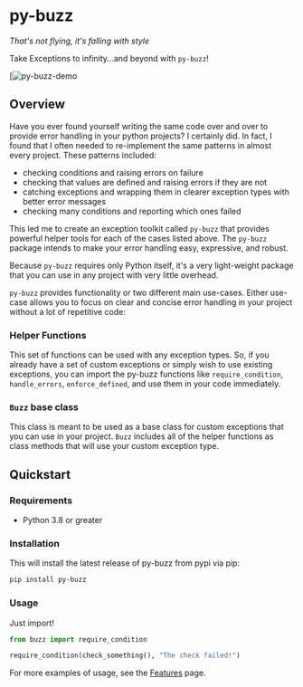 # py-buzz

_That's not flying, it's falling with style_

Take Exceptions to infinity...and beyond with ``py-buzz``!

[![py-buzz-demo](images/py-buzz-demo.gif)


## Overview

Have you ever found yourself writing the same code over and over to provide error
handling in your python projects? I certainly did. In fact, I found that I often
needed to re-implement the same patterns in almost every project. These patterns
included:

* checking conditions and raising errors on failure
* checking that values are defined and raising errors if they are not
* catching exceptions and wrapping them in clearer exception types with better error
  messages
* checking many conditions and reporting which ones failed

This led me to create an exception toolkit called `py-buzz` that provides powerful
helper tools for each of the cases listed above. The `py-buzz` package intends to
make your error handling easy, expressive, and robust.

Because `py-buzz` requires only Python itself, it's a very light-weight package
that you can use in any project with very little overhead.

`py-buzz` provides functionality or two different main use-cases. Either use-case
allows you to focus on clear and concise error handling in your project without
a lot of repetitive code:

### Helper Functions

This set of functions can be used with any exception types. So, if you already
have a set of custom exceptions or simply wish to use existing exceptions, you can
import the py-buzz functions like `require_condition`, `handle_errors`, `enforce_defined`,
and use them in your code immediately.

### `Buzz` base class

This class is meant to be used as a base class for custom exceptions that you can use
in your project. `Buzz` includes all of the helper functions as class methods that will
use your custom exception type.



## Quickstart

### Requirements

* Python 3.8 or greater


### Installation

This will install the latest release of py-buzz from pypi via pip:

```bash
pip install py-buzz
```


### Usage

Just import!

```python
from buzz import require_condition

require_condition(check_something(), "The check failed!")
```

For more examples of usage, see the [Features](features.md) page.
